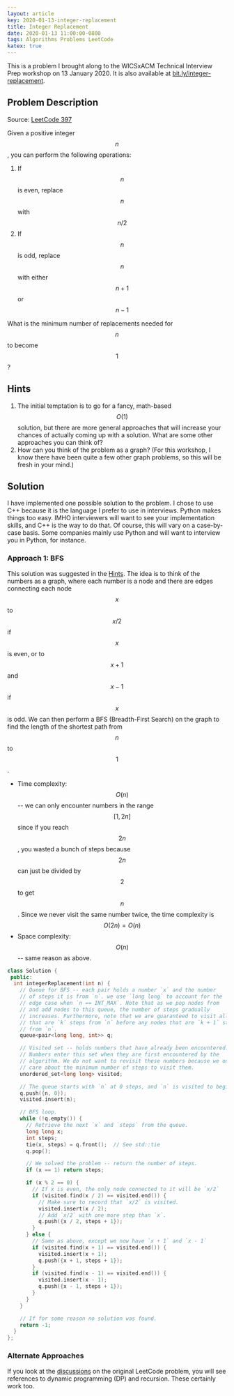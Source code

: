 ```yaml
---
layout: article
key: 2020-01-13-integer-replacement
title: Integer Replacement
date: 2020-01-13 11:00:00-0800
tags: Algorithms Problems LeetCode
katex: true
---
```


This is a problem I brought along to the WICSxACM Technical Interview Prep
workshop on 13 January 2020.<!--excerpt-separator--> It is also available at
[bit.ly/integer-replacement](https://bit.ly/integer-replacement).

## Problem Description

Source: [LeetCode 397](https://leetcode.com/problems/integer-replacement/)

Given a positive integer $$n$$, you can perform the following operations:

1. If $$n$$ is even, replace $$n$$ with $$n/2$$
2. If $$n$$ is odd, replace $$n$$ with either $$n + 1$$ or $$n - 1$$

What is the minimum number of replacements needed for $$n$$ to become $$1$$?

## Hints

1. The initial temptation is to go for a fancy, math-based $$O(1)$$ solution,
   but there are more general approaches that will increase your chances of
   actually coming up with a solution. What are some other approaches you can
   think of?
2. How can you think of the problem as a graph? (For this workshop, I know there
   have been quite a few other graph problems, so this will be fresh in your
   mind.)

## Solution

I have implemented one possible solution to the problem. I chose to use C++
because it is the language I prefer to use in interviews. Python makes things
too easy. IMHO interviewers will want to see your implementation skills, and C++
is the way to do that. Of course, this will vary on a case-by-case basis. Some
companies mainly use Python and will want to interview you in Python, for
instance.

### Approach 1: BFS

This solution was suggested in the [Hints](#hints). The idea is to think of the
numbers as a graph, where each number is a node and there are edges connecting
each node $$x$$ to $$x/2$$ if $$x$$ is even, or to $$x + 1$$ and $$x - 1$$ if
$$x$$ is odd. We can then perform a BFS (Breadth-First Search) on the graph to
find the length of the shortest path from $$n$$ to $$1$$.

- Time complexity: $$O(n)$$ -- we can only encounter numbers in the range
  $$[1, 2n]$$ since if you reach $$2n$$, you wasted a bunch of steps because
  $$2n$$ can just be divided by $$2$$ to get $$n$$. Since we never visit the
  same number twice, the time complexity is $$O(2n) = O(n)$$
- Space complexity: $$O(n)$$ -- same reason as above.

```cpp
class Solution {
 public:
  int integerReplacement(int n) {
    // Queue for BFS -- each pair holds a number `x` and the number
    // of steps it is from `n`. we use `long long` to account for the
    // edge case when `n == INT_MAX`. Note that as we pop nodes from
    // and add nodes to this queue, the number of steps gradually
    // increases. Furthermore, note that we are guaranteed to visit all nodes
    // that are `k` steps from `n` before any nodes that are `k + 1` steps
    // from `n`.
    queue<pair<long long, int>> q;

    // Visited set -- holds numbers that have already been encountered.
    // Numbers enter this set when they are first encountered by the
    // algorithm. We do not want to revisit these numbers because we only
    // care about the minimum number of steps to visit them.
    unordered_set<long long> visited;

    // The queue starts with `n` at 0 steps, and `n` is visited to begin with.
    q.push({n, 0});
    visited.insert(n);

    // BFS loop.
    while (!q.empty()) {
      // Retrieve the next `x` and `steps` from the queue.
      long long x;
      int steps;
      tie(x, steps) = q.front();  // See std::tie
      q.pop();

      // We solved the problem -- return the number of steps.
      if (x == 1) return steps;

      if (x % 2 == 0) {
        // If x is even, the only node connected to it will be `x/2`
        if (visited.find(x / 2) == visited.end()) {
          // Make sure to record that `x/2` is visited.
          visited.insert(x / 2);
          // Add `x/2` with one more step than `x`.
          q.push({x / 2, steps + 1});
        }
      } else {
        // Same as above, except we now have `x + 1` and `x - 1`
        if (visited.find(x + 1) == visited.end()) {
          visited.insert(x + 1);
          q.push({x + 1, steps + 1});
        }
        if (visited.find(x - 1) == visited.end()) {
          visited.insert(x - 1);
          q.push({x - 1, steps + 1});
        }
      }
    }

    // If for some reason no solution was found.
    return -1;
  }
};
```

### Alternate Approaches

If you look at the
[discussions](https://leetcode.com/problems/integer-replacement/discuss/) on the
original LeetCode problem, you will see references to dynamic programming (DP)
and recursion. These certainly work too.
